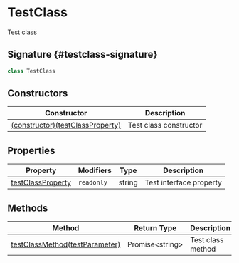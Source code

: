 # TestClass

Test class

## Signature {#testclass-signature}

```typescript
class TestClass
```

## Constructors

| Constructor                                                                                                  | Description            |
| ------------------------------------------------------------------------------------------------------------ | ---------------------- |
| [(constructor)(testClassProperty)](docs/simple-suite-test/testnamespace-testclass-_constructor_-constructor) | Test class constructor |

## Properties

| Property                                                                                       | Modifiers             | Type   | Description             |
| ---------------------------------------------------------------------------------------------- | --------------------- | ------ | ----------------------- |
| [testClassProperty](docs/simple-suite-test/testnamespace-testclass-testclassproperty-property) | <code>readonly</code> | string | Test interface property |

## Methods

| Method                                                                                                  | Return Type           | Description       |
| ------------------------------------------------------------------------------------------------------- | --------------------- | ----------------- |
| [testClassMethod(testParameter)](docs/simple-suite-test/testnamespace-testclass-testclassmethod-method) | Promise&lt;string&gt; | Test class method |
